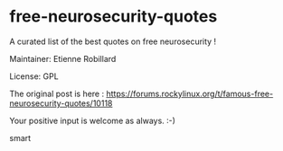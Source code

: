 # free-neurosecurity-quotes
A curated list of the best quotes on free neurosecurity ! 

Maintainer: Etienne Robillard 

License: GPL 

The original post is here : https://forums.rockylinux.org/t/famous-free-neurosecurity-quotes/10118

Your positive input is welcome as always. :-) 

smart 
